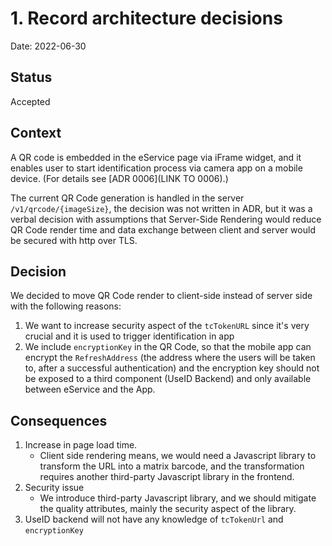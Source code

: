 # 1. Record architecture decisions

Date: 2022-06-30

## Status

Accepted

## Context

A QR code is embedded in the eService page via iFrame widget, and it enables user to start identification process via camera app on a mobile device. (For details see [ADR 0006](LINK TO 0006).)

The current QR Code generation is handled in the server `/v1/qrcode/{imageSize}`, the decision was not written in ADR, but it was a verbal decision with assumptions that Server-Side Rendering would reduce QR Code render time and data exchange between client and server would be secured with http over TLS.

## Decision

We decided to move QR Code render to client-side instead of server side with the following reasons:

1. We want to increase security aspect of the `tcTokenURL` since it's very crucial and it is used to trigger identification in app
2. We include `encryptionKey` in the QR Code, so that the mobile app can encrypt the `RefreshAddress` (the address where the users will be taken to, after a successful authentication) and the encryption key should not be exposed to a third component (UseID Backend) and only available between eService and the App.

## Consequences

1. Increase in page load time.
   - Client side rendering means, we would need a Javascript library to transform the URL into a matrix barcode, and the transformation requires another third-party Javascript library in the frontend.
2. Security issue
   - We introduce third-party Javascript library, and we should mitigate the quality attributes, mainly the security aspect of the library.
3. UseID backend will not have any knowledge of `tcTokenUrl` and `encryptionKey`
